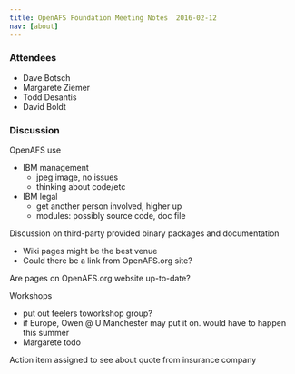 ```yaml
---
title: OpenAFS Foundation Meeting Notes  2016-02-12
nav: [about]
---
```


### Attendees ###

* Dave Botsch
* Margarete Ziemer
* Todd Desantis
* David Boldt

### Discussion ###

OpenAFS use
* IBM management
  * jpeg image, no issues
  * thinking about code/etc
* IBM legal
  * get another person involved, higher up
  * modules: possibly source code, doc file

Discussion on third-party provided binary packages and documentation
* Wiki pages might be the best venue
* Could there be a link from OpenAFS.org site?

Are pages on OpenAFS.org website up-to-date?

Workshops
* put out feelers toworkshop group?
* if Europe, Owen @ U Manchester may put it on. would have to happen this summer
* Margarete todo

Action item assigned to see about quote from insurance company

